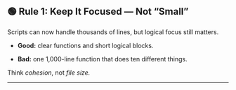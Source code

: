## 🟢 Rule 1: Keep It Focused — Not “Small”

Scripts can now handle thousands of lines, but logical focus still matters.

- **Good:** clear functions and short logical blocks.
    
- **Bad:** one 1,000-line function that does ten different things.
    

Think _cohesion_, not _file size._

---
